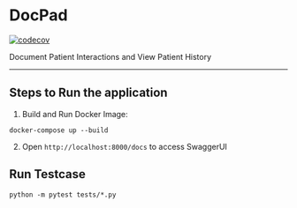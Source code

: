 # DocPad

[![codecov](https://codecov.io/gh/swetayadav0521/DocPad/branch/main/graph/badge.svg?token=4c9a7679-f591-4a62-8e57-6bfdb24f0735)](https://codecov.io/gh/swetayadav0521/DocPad)

Document Patient Interactions and View Patient History

---

## Steps to Run the application

1. Build and Run Docker Image:

```
docker-compose up --build

```

2. Open `http://localhost:8000/docs` to access SwaggerUI


## Run Testcase

```
python -m pytest tests/*.py

```





